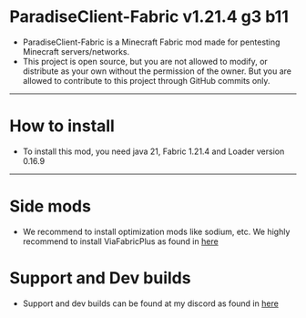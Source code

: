 # ParadiseClient-Fabric v1.21.4 g3 b11

* ParadiseClient-Fabric is a Minecraft Fabric mod made for pentesting Minecraft servers/networks.
* This project is open source, but you are not allowed to modify, or distribute as your own without the permission of
  the owner. But you are allowed to contribute to this project through GitHub commits only.

 ---

# How to install

* To install this mod, you need java 21, Fabric 1.21.4 and Loader version 0.16.9

---

# Side mods

* We recommend to install optimization mods like sodium, etc. We highly recommend to install ViaFabricPlus as found
  in [here](https://modrinth.com/mod/viafabricplus)

# Support and Dev builds

* Support and dev builds can be found at my discord as found in [here](https://discord.gg/3meyfSZ37J)
